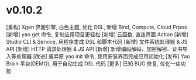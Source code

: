 # v0.10.2

[重构] Xgen 界面引擎, 白色主题, 优化 DSL, 新增 Bind, Compute, Cloud Prpos
[新增] yao get 命令, 复制应用项目更轻松
[新增] 云函数, 直连界面 Action
[新增] Studio CLI & Service, 用程序生成 DSL 和脚本代码
[新增] 文件系统处理器 & JS API
[新增] HTTP 请求处理器 & JS API
[新增] 新增编码解码、加密解密、证书导入等处理器
[改进] 废弃原 yao init 命令, 使用安装界面完成应用初始化
[发布] Yao Brain 平台(DEMO), 用于自动生成 DSL 代码
[更多] 已知 BUG 修复, 优化一些功能
